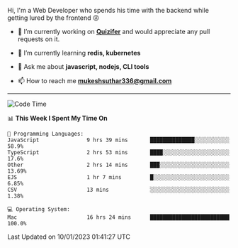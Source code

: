 Hi, I'm a Web Developer who spends his time with the backend while getting lured by the frontend 😜

- 🔭 I’m currently working on **[Quizifer](https://github.com/SutharMukesh/Quizifer/)** and would appreciate any pull requests on it.

- 🌱 I’m currently learning **redis, kubernetes**

- 💬 Ask me about **javascript, nodejs, CLI tools**

- 📫 How to reach me **mukeshsuthar336@gmail.com**

---
<!--START_SECTION:waka-->
![Code Time](http://img.shields.io/badge/Code%20Time-2%2C066%20hrs%2038%20mins-blue)

📊 **This Week I Spent My Time On** 

```text
💬 Programming Languages: 
JavaScript               9 hrs 39 mins       ██████████████░░░░░░░░░░░   58.9% 
TypeScript               2 hrs 53 mins       ████░░░░░░░░░░░░░░░░░░░░░   17.6% 
Other                    2 hrs 14 mins       ███░░░░░░░░░░░░░░░░░░░░░░   13.69% 
EJS                      1 hr 7 mins         █░░░░░░░░░░░░░░░░░░░░░░░░   6.85% 
CSV                      13 mins             ░░░░░░░░░░░░░░░░░░░░░░░░░   1.38%

💻 Operating System: 
Mac                      16 hrs 24 mins      █████████████████████████   100.0%

```


 Last Updated on 10/01/2023 01:41:27 UTC
<!--END_SECTION:waka-->
